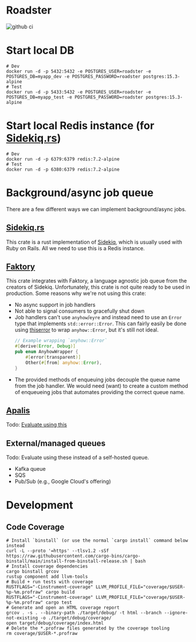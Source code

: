 # Roadster

![github ci](https://github.com/roadster-rs/roadster/actions/workflows/ci.yml/badge.svg?branch=main)

# Start local DB

```shell
# Dev
docker run -d -p 5432:5432 -e POSTGRES_USER=roadster -e POSTGRES_DB=myapp_dev -e POSTGRES_PASSWORD=roadster postgres:15.3-alpine
# Test
docker run -d -p 5433:5432 -e POSTGRES_USER=roadster -e POSTGRES_DB=myapp_test -e POSTGRES_PASSWORD=roadster postgres:15.3-alpine
```

# Start local Redis instance (for [Sidekiq.rs](https://crates.io/crates/rusty-sidekiq))

```shell
# Dev
docker run -d -p 6379:6379 redis:7.2-alpine
# Test
docker run -d -p 6380:6379 redis:7.2-alpine
```

# Background/async job queue

There are a few different ways we can implement background/async jobs.

## [Sidekiq.rs](https://crates.io/crates/rusty-sidekiq)

This crate is a rust implementation of [Sidekiq](https://sidekiq.org/), which is usually used with Ruby on Rails. All we
need
to use this is a Redis instance.

## [Faktory](https://crates.io/crates/faktory)

This crate integrates with Faktory, a language agnostic job queue from the creators of Sidekiq. Unfortunately, this
crate is not quite ready to be used in production. Some reasons why we're not using this crate:

- No async support in job handlers
- Not able to signal consumers to gracefully shut down
- Job handlers can't use `anyhow`/`eyre` and instead need to use an `Error` type that implements `std::error::Error`.
  This
  can fairly easily be done using [thiserror](https://crates.io/crates/thiserror) to wrap `anyhow::Error`, but it's
  still not ideal.
    ```rust
    // Example wrapping `anyhow::Error`
    #[derive(Error, Debug)]
    pub enum AnyhowWrapper {
        #[error(transparent)]
        Other(#[from] anyhow::Error),
    }
    
    ```
- The provided methods of enqueuing jobs decouple the queue name from the job handler. We would need (want) to create a
  custom method of enqueueing jobs that automates providing the correct queue name.

## [Apalis](https://crates.io/crates/apalis)

Todo: [Evaluate using this](https://github.com/MassDissent/roadster/issues/3)

## External/managed queues

Todo: Evaluate using these instead of a self-hosted queue.

- Kafka queue
- SQS
- Pub/Sub (e.g., Google Cloud's offering)

# Development

## Code Coverage

```shell
# Install `binstall` (or use the normal `cargo install` command below instead
curl -L --proto '=https' --tlsv1.2 -sSf https://raw.githubusercontent.com/cargo-bins/cargo-binstall/main/install-from-binstall-release.sh | bash
# Install coverage dependencies
cargo binstall grcov
rustup component add llvm-tools
# Build + run tests with coverage
RUSTFLAGS="-Cinstrument-coverage" LLVM_PROFILE_FILE="coverage/$USER-%p-%m.profraw" cargo build
RUSTFLAGS="-Cinstrument-coverage" LLVM_PROFILE_FILE="coverage/$USER-%p-%m.profraw" cargo test
# Generate and open an HTML coverage report
grcov . -s . --binary-path ./target/debug/ -t html --branch --ignore-not-existing -o ./target/debug/coverage/
open target/debug/coverage/index.html
# Delete the *.profraw files generated by the coverage tooling
rm coverage/$USER-*.profraw
```
